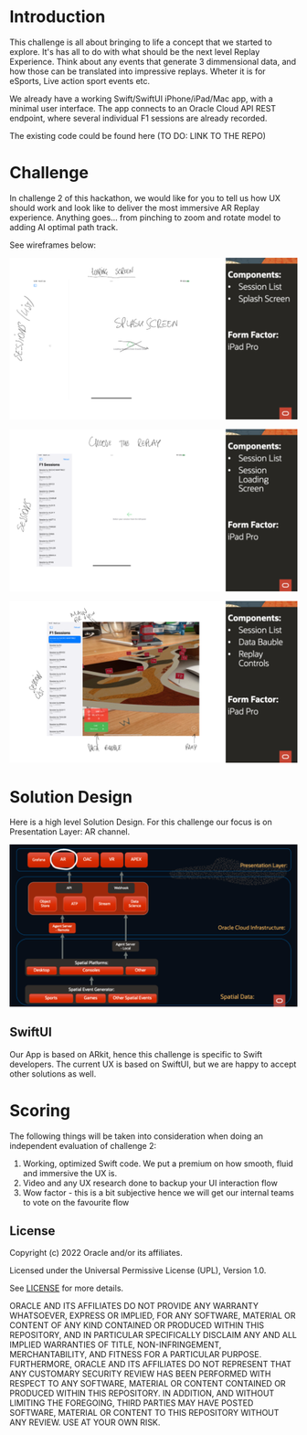 # Introduction
This challenge is all about bringing to life a concept that we started to explore. It's has all to do with what should be the next level Replay Experience. Think about any events that generate 3 dimmensional data, and how those can be translated into impressive replays. Wheter it is for eSports, Live action sport events etc. 

We already have a working Swift/SwiftUI iPhone/iPad/Mac app, with a minimal user interface. The app connects to an Oracle Cloud API REST endpoint, where several individual F1 sessions are already recorded.

The existing code could be found here (TO DO: LINK TO THE REPO)

# Challenge
In challenge 2 of this hackathon, we would like for you to tell us how UX should work and look like to deliver the most immersive AR Replay experience.
Anything goes... from pinching to zoom and rotate model to adding AI optimal path track.

See wireframes below:

![](../img/Loading.png?raw=true)



![](../img/Selection.png?raw=true)



![](../img/arReplay.png?raw=true)

# Solution Design
Here is a high level Solution Design.
For this challenge our focus is on Presentation Layer: AR channel.

![](../img/solutionDesign.png?raw=true)


## SwiftUI
Our App is based on ARkit, hence this challenge is specific to Swift developers. The current UX is based on SwiftUI, but we are happy to accept other solutions as well.

# Scoring
The following things will be taken into consideration when doing an independent evaluation of challenge 2:
1. Working, optimized Swift code. We put a premium on how smooth, fluid and immersive the UX is.
2. Video and any UX research done to backup your UI interaction flow
3. Wow factor - this is a bit subjective hence we will get our internal teams to vote on the favourite flow

<!-- ### Code Presentation and Readability

Clean code is code that is easy to understand and easy to change.

It's writing code that is:
- Readable
- Understandable
- Maintainable
- Extendable

We recommend adhering to the [PEP 8 -- Style Guide for Python Code](https://www.python.org/dev/peps/pep-0008/#naming-conventions), but if the code is readable and easily understandable we will accept it as well as any other code adhering to the standard. -->

<!-- ### Using OCI

If you show that you've used OCI during this challenge, you will be awarded with **2 bonus points**. We suggest looking into Oracle Cloud Infrastructure as a possible services that could be useful during development / submission.

Here are some ideas for reference:
- [Running Blender on OCI (GUI)](https://www.youtube.com/watch?v=amqxaw2Ujn4&ab_channel=OracleDevelopers)
- [Running Blender on OCI (Headless)](https://jeffmdavies.medium.com/blender-2-83-on-oracle-cloud-infrastructure-80ecfcb2ce4e) -->

## License
Copyright (c) 2022 Oracle and/or its affiliates.

Licensed under the Universal Permissive License (UPL), Version 1.0.

See [LICENSE](LICENSE) for more details.

ORACLE AND ITS AFFILIATES DO NOT PROVIDE ANY WARRANTY WHATSOEVER, EXPRESS OR IMPLIED, FOR ANY SOFTWARE, MATERIAL OR CONTENT OF ANY KIND CONTAINED OR PRODUCED WITHIN THIS REPOSITORY, AND IN PARTICULAR SPECIFICALLY DISCLAIM ANY AND ALL IMPLIED WARRANTIES OF TITLE, NON-INFRINGEMENT, MERCHANTABILITY, AND FITNESS FOR A PARTICULAR PURPOSE. FURTHERMORE, ORACLE AND ITS AFFILIATES DO NOT REPRESENT THAT ANY CUSTOMARY SECURITY REVIEW HAS BEEN PERFORMED WITH RESPECT TO ANY SOFTWARE, MATERIAL OR CONTENT CONTAINED OR PRODUCED WITHIN THIS REPOSITORY. IN ADDITION, AND WITHOUT LIMITING THE FOREGOING, THIRD PARTIES MAY HAVE POSTED SOFTWARE, MATERIAL OR CONTENT TO THIS REPOSITORY WITHOUT ANY REVIEW. USE AT YOUR OWN RISK. 
